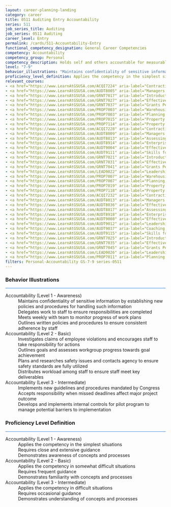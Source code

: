```yaml
---
layout: career-planning-landing
category: career
title: 0511 Auditing Entry Accountability
series: 511
job_series_title: Auditing
job_series: 0511 Auditing
career_level: Entry
permalink: /cards/511-Accountability-Entry
functional_competency_designation: General Career Competencies
competency: Accountability
competency_group: Personal
competency_description: Holds self and others accountable for measurable high-quality, timely, and cost-effective results; determines objectives, sets priorities, and delegates work; accepts responsibility for mistakes; complies with established control systems and rules.
level: "7-9"
behavior_illustrations: "Maintains confidentiality of sensitive information by establishing new policies and procedures for handling such information ? Delegates work to staff to ensure responsibilities are completed ? Meets weekly with team to monitor progress of work plans ? Outlines written policies and procedures to ensure consistent adherence by staff ? Investigates claims of employee violations and encourages staff to take responsibility for actions ? Outlines goals and assesses workgroup progress towards goal achievement ? Plans and researches safety issues and contacts agency to ensure safety standards are fully utilized ? Distributes workload among staff to ensure staff meet key deliverables ? Implements new guidelines and procedures mandated by Congress ? Accepts responsibility when missed deadlines affect major project outcome ? Develops and implements internal controls for pilot program to manage potential barriers to implementation"
proficiency_level_definition: Applies the competency in the simplest situations ? Requires close and extensive guidance ? Demonstrates awareness of concepts and processes ? Applies the competency in somewhat difficult situations ? Requires frequent guidance ? Demonstrates familiarity with concepts and processes  ? Applies the competency in difficult situations ? Requires occasional guidance ? Demonstrates understanding of concepts and processes
relevant_courses: 
- <a href="https://www.LearnAtGSUSA.com/ACQI7224" aria-label="Contracting Officer's Representative Course (ACQI7222), GSU - https://www.LearnAtGSUSA.com/ACQI7224">Contracting Officer's Representative Course (ACQI7222), GSU</a>
- <a href="https://www.LearnAtGSUSA.com/AUDT8005" aria-label="Managers and Auditors Roles in Assessing Internal Controls (AUDT8003), GSU - https://www.LearnAtGSUSA.com/AUDT8005">Managers and Auditors Roles in Assessing Internal Controls (AUDT8003), GSU</a>
- <a href="https://www.LearnAtGSUSA.com/GRNT7017" aria-label="Introduction to Grants Management (GRNT7015), GSU - https://www.LearnAtGSUSA.com/GRNT7017">Introduction to Grants Management (GRNT7015), GSU</a>
- <a href="https://www.LearnAtGSUSA.com/GRNT7027" aria-label="Effective Grants Manager (GRNT7025), GSU - https://www.LearnAtGSUSA.com/GRNT7027">Effective Grants Manager (GRNT7025), GSU</a>
- <a href="https://www.LearnAtGSUSA.com/GRNT7037" aria-label="Grants Performance Management and Monitoring (GRNT7035), GSU - https://www.LearnAtGSUSA.com/GRNT7037">Grants Performance Management and Monitoring (GRNT7035), GSU</a>
- <a href="https://www.LearnAtGSUSA.com/PROP7003" aria-label="Warehousing, Operations and Disposal (PROP7001), GSU - https://www.LearnAtGSUSA.com/PROP7003">Warehousing, Operations and Disposal (PROP7001), GSU</a>
- <a href="https://www.LearnAtGSUSA.com/PROP7003" aria-label="Planning, Managing and Controlling a Personal Property Inventory (PROP7013), GSU - https://www.LearnAtGSUSA.com/PROP7003">Planning, Managing and Controlling a Personal Property Inventory (PROP7013), GSU</a>
- <a href="https://www.LearnAtGSUSA.com/PROP7015" aria-label="Property Management for Custodial Officers (PROP7103), GSU - https://www.LearnAtGSUSA.com/PROP7015">Property Management for Custodial Officers (PROP7103), GSU</a>
- <a href="https://www.LearnAtGSUSA.com/PROP7114" aria-label="Property Accountability&#58; The Life Cycle (PROP7112), GSU - https://www.LearnAtGSUSA.com/PROP7114">Property Accountability&#58; The Life Cycle (PROP7112), GSU</a>
- <a href="https://www.LearnAtGSUSA.com/ACQI7228" aria-label="Contracting Officer's Representative Course (ACQI7222), GSU - https://www.LearnAtGSUSA.com/ACQI7228">Contracting Officer's Representative Course (ACQI7222), GSU</a>
- <a href="https://www.LearnAtGSUSA.com/AUDT8009" aria-label="Managers and Auditors Roles in Assessing Internal Controls (AUDT8003), GSU - https://www.LearnAtGSUSA.com/AUDT8009">Managers and Auditors Roles in Assessing Internal Controls (AUDT8003), GSU</a>
- <a href="https://www.LearnAtGSUSA.com/AUDT8813" aria-label="Assessing Financial Related Activities and Controls (AUDT8811), GSU - https://www.LearnAtGSUSA.com/AUDT8813">Assessing Financial Related Activities and Controls (AUDT8811), GSU</a>
- <a href="https://www.LearnAtGSUSA.com/AUDT8914" aria-label="Enterprise Risk Management&#58; Executive Seminar (AUDT8912), GSU - https://www.LearnAtGSUSA.com/AUDT8914">Enterprise Risk Management&#58; Executive Seminar (AUDT8912), GSU</a>
- <a href="https://www.LearnAtGSUSA.com/AUDT9004" aria-label="Effective Audit Supervision (AUDT9002), GSU - https://www.LearnAtGSUSA.com/AUDT9004">Effective Audit Supervision (AUDT9002), GSU</a>
- <a href="https://www.LearnAtGSUSA.com/AUDT9111" aria-label="Skills for Leading and Managing Audit Projects (AUDT9109), GSU - https://www.LearnAtGSUSA.com/AUDT9111">Skills for Leading and Managing Audit Projects (AUDT9109), GSU</a>
- <a href="https://www.LearnAtGSUSA.com/GRNT7021" aria-label="Introduction to Grants Management (GRNT7015), GSU - https://www.LearnAtGSUSA.com/GRNT7021">Introduction to Grants Management (GRNT7015), GSU</a>
- <a href="https://www.LearnAtGSUSA.com/GRNT7031" aria-label="Effective Grants Manager (GRNT7025), GSU - https://www.LearnAtGSUSA.com/GRNT7031">Effective Grants Manager (GRNT7025), GSU</a>
- <a href="https://www.LearnAtGSUSA.com/GRNT7041" aria-label="Grants Performance Management and Monitoring (GRNT7035), GSU - https://www.LearnAtGSUSA.com/GRNT7041">Grants Performance Management and Monitoring (GRNT7035), GSU</a>
- <a href="https://www.LearnAtGSUSA.com/LEAD9022" aria-label="Leadership, Motivation and Accountability for High Performance Organizations (LEAD9020), GSU - https://www.LearnAtGSUSA.com/LEAD9022">Leadership, Motivation and Accountability for High Performance Organizations (LEAD9020), GSU</a>
- <a href="https://www.LearnAtGSUSA.com/PROP7007" aria-label="Warehousing, Operations and Disposal (PROP7001), GSU - https://www.LearnAtGSUSA.com/PROP7007">Warehousing, Operations and Disposal (PROP7001), GSU</a>
- <a href="https://www.LearnAtGSUSA.com/PROP7007" aria-label="Planning, Managing and Controlling a Personal Property Inventory (PROP7013), GSU - https://www.LearnAtGSUSA.com/PROP7007">Planning, Managing and Controlling a Personal Property Inventory (PROP7013), GSU</a>
- <a href="https://www.LearnAtGSUSA.com/PROP7019" aria-label="Property Management for Custodial Officers (PROP7103), GSU - https://www.LearnAtGSUSA.com/PROP7019">Property Management for Custodial Officers (PROP7103), GSU</a>
- <a href="https://www.LearnAtGSUSA.com/PROP7118" aria-label="Property Accountability&#58; The Life Cycle (PROP7112), GSU - https://www.LearnAtGSUSA.com/PROP7118">Property Accountability&#58; The Life Cycle (PROP7112), GSU</a>
- <a href="https://www.LearnAtGSUSA.com/ACQI7232" aria-label="Contracting Officer's Representative Course (ACQI7222), GSU - https://www.LearnAtGSUSA.com/ACQI7232">Contracting Officer's Representative Course (ACQI7222), GSU</a>
- <a href="https://www.LearnAtGSUSA.com/AUDT8013" aria-label="Managers and Auditors Roles in Assessing Internal Controls (AUDT8003), GSU - https://www.LearnAtGSUSA.com/AUDT8013">Managers and Auditors Roles in Assessing Internal Controls (AUDT8003), GSU</a>
- <a href="https://www.LearnAtGSUSA.com/AUDT8036" aria-label="Effective Audit Resolution, Follow-up and Implementation (AUDT8034), GSU - https://www.LearnAtGSUSA.com/AUDT8036">Effective Audit Resolution, Follow-up and Implementation (AUDT8034), GSU</a>
- <a href="https://www.LearnAtGSUSA.com/AUDT8817" aria-label="Assessing Financial Related Activities and Controls (AUDT8811), GSU - https://www.LearnAtGSUSA.com/AUDT8817">Assessing Financial Related Activities and Controls (AUDT8811), GSU</a>
- <a href="https://www.LearnAtGSUSA.com/AUDT8918" aria-label="Enterprise Risk Management&#58; Executive Seminar (AUDT8912), GSU - https://www.LearnAtGSUSA.com/AUDT8918">Enterprise Risk Management&#58; Executive Seminar (AUDT8912), GSU</a>
- <a href="https://www.LearnAtGSUSA.com/AUDT9008" aria-label="Effective Audit Supervision (AUDT9002), GSU - https://www.LearnAtGSUSA.com/AUDT9008">Effective Audit Supervision (AUDT9002), GSU</a>
- <a href="https://www.LearnAtGSUSA.com/AUDT9012" aria-label="Leadership, Motivation and Accountability for High Performance Audit Organizations (AUDT9010), GSU - https://www.LearnAtGSUSA.com/AUDT9012">Leadership, Motivation and Accountability for High Performance Audit Organizations (AUDT9010), GSU</a>
- <a href="https://www.LearnAtGSUSA.com/AUDT9037" aria-label="Coaching Audit Staff for High Perfromance (AUDT9035), GSU - https://www.LearnAtGSUSA.com/AUDT9037">Coaching Audit Staff for High Perfromance (AUDT9035), GSU</a>
- <a href="https://www.LearnAtGSUSA.com/AUDT9115" aria-label="Skills for Leading and Managing Audit Projects (AUDT9109), GSU - https://www.LearnAtGSUSA.com/AUDT9115">Skills for Leading and Managing Audit Projects (AUDT9109), GSU</a>
- <a href="https://www.LearnAtGSUSA.com/GRNT7025" aria-label="Introduction to Grants Management (GRNT7015), GSU - https://www.LearnAtGSUSA.com/GRNT7025">Introduction to Grants Management (GRNT7015), GSU</a>
- <a href="https://www.LearnAtGSUSA.com/GRNT7035" aria-label="Effective Grants Manager (GRNT7025), GSU - https://www.LearnAtGSUSA.com/GRNT7035">Effective Grants Manager (GRNT7025), GSU</a>
- <a href="https://www.LearnAtGSUSA.com/GRNT7045" aria-label="Grants Performance Management and Monitoring (GRNT7035), GSU - https://www.LearnAtGSUSA.com/GRNT7045">Grants Performance Management and Monitoring (GRNT7035), GSU</a>
- <a href="https://www.LearnAtGSUSA.com/LEAD9026" aria-label="Leadership, Motivation and Accountability for High Performance Organizations (LEAD9020), GSU - https://www.LearnAtGSUSA.com/LEAD9026">Leadership, Motivation and Accountability for High Performance Organizations (LEAD9020), GSU</a>
- <a href="https://www.LearnAtGSUSA.com/PROP7011" aria-label="Planning, Managing and Controlling a Personal Property Inventory (PROP7013), GSU - https://www.LearnAtGSUSA.com/PROP7011">Planning, Managing and Controlling a Personal Property Inventory (PROP7013), GSU</a>
filters: Personal-Accountability GS-7-9 series-0511
---
```


<div class="desktop:grid-col-6 margin-y-3">
  <div class="border-top-2 bg-white padding-3 shadow-5 height-full members-hover border-1px button-border border-top-blue radius-lg card-text-color">
    <h3>Behavior Illustrations</h3>
    <hr style="background-color: #1b74e0 !important;"/>
    <dl class="text-base card-content-color"><dt>Accountability (Level 1 - Awareness)</dt><dd>Maintains confidentiality of sensitive information by establishing new policies and procedures for handling such information </dd><dd> Delegates work to staff to ensure responsibilities are completed </dd><dd> Meets weekly with team to monitor progress of work plans </dd><dd> Outlines written policies and procedures to ensure consistent adherence by staff</dd><dt>Accountability (Level 2 - Basic)</dt><dd>Investigates claims of employee violations and encourages staff to take responsibility for actions </dd><dd> Outlines goals and assesses workgroup progress towards goal achievement </dd><dd> Plans and researches safety issues and contacts agency to ensure safety standards are fully utilized </dd><dd> Distributes workload among staff to ensure staff meet key deliverables</dd><dt>Accountability (Level 3 - Intermediate)</dt><dd>Implements new guidelines and procedures mandated by Congress </dd><dd> Accepts responsibility when missed deadlines affect major project outcome </dd><dd> Develops and implements internal controls for pilot program to manage potential barriers to implementation</dd></dl>
  </div>
</div>
<div class="desktop:grid-col-6 margin-y-3">
  <div class="border-top-2 bg-white padding-3 shadow-5 height-full members-hover border-1px button-border border-top-blue radius-lg card-text-color">
    <h3>Proficiency Level Definition</h3>
     <hr style="background-color: #1b74e0 !important;"/>
    <dl class="text-base card-content-color"><dt>Accountability (Level 1 - Awareness)</dt><dd>Applies the competency in the simplest situations </dd><dd> Requires close and extensive guidance </dd><dd> Demonstrates awareness of concepts and processes</dd><dt>Accountability (Level 2 - Basic)</dt><dd>Applies the competency in somewhat difficult situations </dd><dd> Requires frequent guidance </dd><dd> Demonstrates familiarity with concepts and processes </dd><dt>Accountability (Level 3 - Intermediate)</dt><dd>Applies the competency in difficult situations </dd><dd> Requires occasional guidance </dd><dd> Demonstrates understanding of concepts and processes</dd></dl>
  </div>
</div>